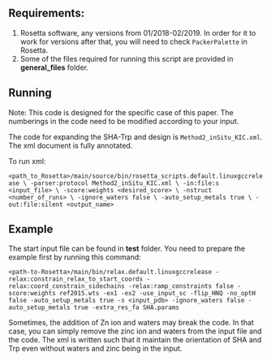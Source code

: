 ## Requirements:
1. Rosetta software, any versions from 01/2018-02/2019. In order for it to work for versions after that, you will need to check `PackerPalette` in Rosetta.
2. Some of the files required for running this script are provided in **general_files** folder.

## Running
Note: This code is designed for the specific case of this paper. The numberings in the code need to be modified according to your input.

The code for expanding the SHA-Trp and design is `Method2_inSitu_KIC.xml`. The xml document is fully annotated.

To run xml:

`<path_to_Rosetta>/main/source/bin/rosetta_scripts.default.linuxgccrelease \
-parser:protocol Method2_inSitu_KIC.xml \
-in:file:s <input_file> \
-score:weights <desired_score> \
-nstruct <number_of_runs> \
-ignore_waters false \
-auto_setup_metals true \
-out:file:silent <output_name> `

## Example
The start input file can be found in **test** folder. You need to prepare the example first by running this command:

`<path-to-Rosetta>/main/bin/relax.default.linuxgccrelease -relax:constrain_relax_to_start_coords -relax:coord_constrain_sidechains -relax:ramp_constraints false -score:weights ref2015.wts -ex1 -ex2 -use_input_sc -flip_HNQ -no_optH false -auto_setup_metals true -s <input_pdb> -ignore_waters false -auto_setup_metals true -extra_res_fa SHA.params`

Sometimes, the addition of Zn ion and waters may break the code. In that case, you can simply remove the zinc ion and waters from the input file and the code. The xml is written such that it maintain the orientation of SHA and Trp even without waters and zinc being in the input.
